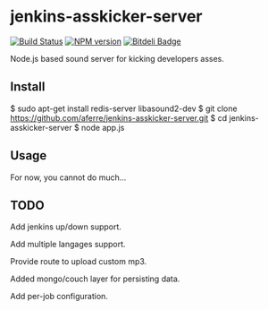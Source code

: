jenkins-asskicker-server
========================

[![Build Status](https://travis-ci.org/aferre/jenkins-asskicker-server.png?branch=master)](https://travis-ci.org/aferre/jenkins-asskicker-server)
[![NPM version](https://badge.fury.io/js/jenkins-asskicker-server.png)](http://badge.fury.io/js/jenkins-asskicker-server)
[![Bitdeli Badge](https://d2weczhvl823v0.cloudfront.net/aferre/jenkins-asskicker-server/trend.png)](https://bitdeli.com/free "Bitdeli Badge")

Node.js based sound server for kicking developers asses.

Install
-------

$ sudo apt-get install redis-server libasound2-dev
$ git clone https://github.com/aferre/jenkins-asskicker-server.git
$ cd jenkins-asskicker-server
$ node app.js

Usage
-----

For now, you cannot do much... 

TODO
----

Add jenkins up/down support.

Add multiple langages support.

Provide route to upload custom mp3.

Added mongo/couch layer for persisting data.

Add per-job configuration.
